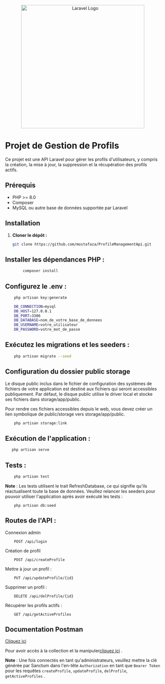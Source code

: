 <p align="center"><a href="https://laravel.com" target="_blank"><img src="https://raw.githubusercontent.com/laravel/art/master/logo-lockup/5%20SVG/2%20CMYK/1%20Full%20Color/laravel-logolockup-cmyk-red.svg" width="400" alt="Laravel Logo"></a></p>

# Projet de Gestion de Profils

Ce projet est une API Laravel pour gérer les profils d'utilisateurs, y compris la création, la mise à jour, la suppression et la récupération des profils actifs.

## Prérequis

- PHP >= 8.0
- Composer
- MySQL ou autre base de données supportée par Laravel

## Installation

1. **Cloner le dépôt :**

   ```bash
   git clone https://github.com/mostafaza/ProfileManagementApi.git

## Installer les dépendances PHP :

```bash
        composer install
```


## Configurez le .env :

```bash
    php artisan key:generate
```
```bash
    DB_CONNECTION=mysql
    DB_HOST=127.0.0.1
    DB_PORT=3306
    DB_DATABASE=nom_de_votre_base_de_donnees
    DB_USERNAME=votre_utilisateur
    DB_PASSWORD=votre_mot_de_passe
```

## Exécutez les migrations et les seeders :

```bash
    php artisan migrate --seed
```
## Configuration du dossier public storage

Le disque public inclus dans le fichier de configuration des systèmes de fichiers de votre application est destiné aux fichiers qui seront accessibles publiquement. Par défaut, le disque public utilise le driver local et stocke ses fichiers dans storage/app/public.

Pour rendre ces fichiers accessibles depuis le web, vous devez créer un lien symbolique de public/storage vers storage/app/public.

```bash
    php artisan storage:link
```

## Exécution de l'application :

```bash
   php artisan serve
```


## Tests :

```bash
    php artisan test
```

<b>Note</b> : Les tests utilisent le trait RefreshDatabase, ce qui signifie qu'ils réactualisent toute la base de données. Veuillez relancer les seeders pour pouvoir utiliser l'application après avoir exécuté les tests :

```
    php artisan db:seed
```

## Routes de l'API :

Connexion admin

```
    POST /api/login
```

Création de profil

```
    POST /api/createProfile
```

Mettre à jour un profil :

```
    PUT /api/updateProfile/{id}
```

Supprimer un profil :

```
    DELETE /api/delProfile/{id}
```

Récupérer les profils actifs :

```
    GET /api/getActiveProfiles
```
## Documentation Postman

<a href="https://documenter.getpostman.com/view/36187956/2sA3XLF4jh" target="_blank"> Cliquez ici </a>

Pour avoir accès à la collection et la manipuler<a href="https://test-entretien-bouhou-mostafa.postman.co/workspace/Test-entretien-Bouhou-Mostafa-W~e35025ca-48a8-4b9d-8b9e-084cc409ac39/collection/36187956-00bf36bb-67b1-458c-bc84-5099449e427c" target="_blank">cliquez ici</a> .

<b>Note</b> : Une fois connectés en tant qu'administrateurs, veuillez mettre la clé générée par Sanctum dans l'en-tête `Authorization` en tant que `Bearer Token` pour les requêtes `createProfile`, `updateProfile`, `delProfile`, `getActiveProfiles` .


